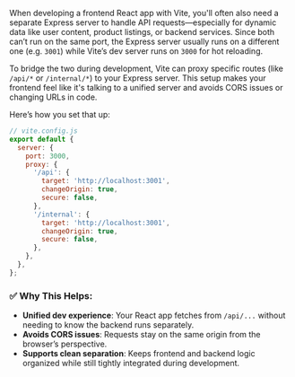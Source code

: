 When developing a frontend React app with Vite, you'll often also need a separate Express server to handle API requests—especially for dynamic data like user content, product listings, or backend services. Since both can’t run on the same port, the Express server usually runs on a different one (e.g. `3001`) while Vite’s dev server runs on `3000` for hot reloading.

To bridge the two during development, Vite can proxy specific routes (like `/api/*` or `/internal/*`) to your Express server. This setup makes your frontend feel like it's talking to a unified server and avoids CORS issues or changing URLs in code.

Here’s how you set that up:

```js
// vite.config.js
export default {
  server: {
    port: 3000,
    proxy: {
      '/api': {
        target: 'http://localhost:3001',
        changeOrigin: true,
        secure: false,
      },
      '/internal': {
        target: 'http://localhost:3001',
        changeOrigin: true,
        secure: false,
      },
    },
  },
};
```

### ✅ Why This Helps:

- **Unified dev experience**: Your React app fetches from `/api/...` without needing to know the backend runs separately.
- **Avoids CORS issues**: Requests stay on the same origin from the browser’s perspective.
- **Supports clean separation**: Keeps frontend and backend logic organized while still tightly integrated during development.

